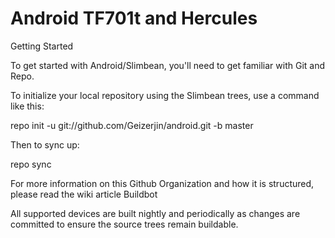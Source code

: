 Android TF701t and Hercules
=======

Getting Started

To get started with Android/Slimbean, you'll need to get familiar with Git and Repo.

To initialize your local repository using the Slimbean trees, use a command like this:

repo init -u git://github.com/Geizerjin/android.git -b master

Then to sync up:

repo sync


For more information on this Github Organization and how it is structured, please read the wiki article
Buildbot

All supported devices are built nightly and periodically as changes are committed to ensure the source trees remain buildable.
